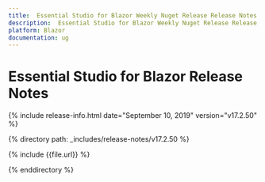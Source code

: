 ```yaml
---
title:  Essential Studio for Blazor Weekly Nuget Release Release Notes  
description:  Essential Studio for Blazor Weekly Nuget Release Release Notes  
platform: Blazor
documentation: ug
---
```


# Essential Studio for Blazor  Release Notes  

{% include release-info.html date="September 10, 2019"  version="v17.2.50" %} 

{% directory path: _includes/release-notes/v17.2.50 %}

{% include {{file.url}} %}

{% enddirectory %}


